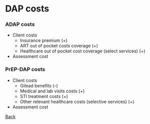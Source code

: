# DAP costs

### ADAP costs
* Client costs
    - Insurance premium (+)
    - ART out of pocket costs coverage (+)
    - Healthcare out of pocket cost coverage (select services) (+)
* Assessment cost

### PrEP-DAP costs
* Client costs 
    - Gilead benefits (-)
    - Medical and lab visits costs (+)
    - STI treatment costs (+)
    - Other relevant healthcare costs (selective services) (+)
* Assessment cost

<a href="CostingModelSum.md">Back</a>